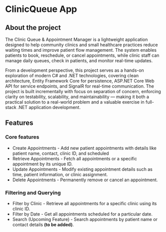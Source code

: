 # ClinicQueue App

## About the project
The Clinic Queue & Appointment Manager is a lightweight application designed to help community clinics and small healthcare practices reduce waiting times and improve patient flow management. The system enables patients to book, reschedule, or cancel appointments, while clinic staff can manage daily queues, check in patients, and monitor real-time updates.

From a development perspective, this project serves as a hands-on exploration of modern C# and .NET technologies, covering clean architecture, Entity Framework Core for persistence, ASP.NET Core Web API for service endpoints, and SignalR for real-time communication. The project is built incrementally with focus on separation of concern, enforcing clarity on testability, scalability, and maintainability — making it both a practical solution to a real-world problem and a valuable exercise in full-stack .NET application development. 

## Features
### Core features
* Create Appointments - Add new patient appointments with details like patient name, contact, clinic ID, and scheduled
* Retrieve Appointments - Fetch all appointments or a specific appointment by its unique ID.
* Update Appointments - Modify existing appointment details such as time, patient information, or clinic assignment.
* Delete Appointments - Permanently remove or cancel an appointment.

### Filtering and Querying
* Filter by Clinic - Retrieve all appointments for a specific clinic using its clinic ID.
* Filter by Date - Get all appointments scheduled for a particular date.
* Search (Upcoming Feature) - Search appointments by patient name or contact details **(to be added)**.
